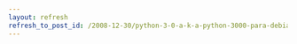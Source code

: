 ```yaml
---
layout: refresh
refresh_to_post_id: /2008-12-30/python-3-0-a-k-a-python-3000-para-debian.html
---
```

